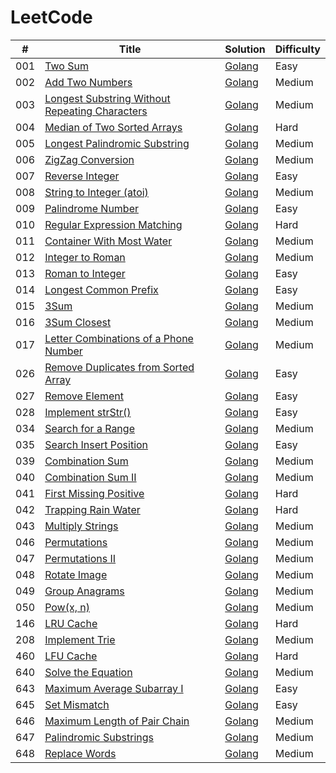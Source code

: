 # LeetCode
| # | Title | Solution | Difficulty |
|---| ----- | -------- | ---------- |
|001|[Two Sum](https://leetcode.com/problems/two-sum/description/) | [Golang](./two_sum/two_sum.go)|Easy|
|002|[Add Two Numbers](https://leetcode.com/problems/add-two-numbers/description/) | [Golang](./add_two_numbers/add_two_numbers.go)|Medium|
|003|[Longest Substring Without Repeating Characters](https://leetcode.com/problems/longest-substring-without-repeating-characters/description/) | [Golang](./longest_substring_without_repeating_characters/longest_substring_without_repeating_characters.go)|Medium|
|004|[Median of Two Sorted Arrays](https://leetcode.com/problems/median-of-two-sorted-arrays/description/) | [Golang](./median_of_two_sorted_arrays/median_of_two_sorted_arrays.go)|Hard|
|005|[Longest Palindromic Substring](https://leetcode.com/problems/longest-palindromic-substring/description/) | [Golang](./longest_palindromic_substring/longest_palindromic_substring.go)|Medium|
|006|[ZigZag Conversion](https://leetcode.com/problems/zigzag-conversion/description/) | [Golang](./zigzag_conversion/zigzag_conversion.go)|Medium|
|007|[Reverse Integer](https://leetcode.com/problems/reverse-integer/description/) | [Golang](./reverse_integer/reverse_integer.go)|Easy|
|008|[String to Integer (atoi)](https://leetcode.com/problems/string-to-integer-atoi/description/) | [Golang](./string_to_integer_atoi/string_to_integer_atoi.go)|Medium|
|009|[Palindrome Number](https://leetcode.com/problems/palindrome-number/description/) | [Golang](./palindrome_number/palindrome_number.go)|Easy|
|010|[Regular Expression Matching](https://leetcode.com/problems/regular-expression-matching/description/) | [Golang](./regular_expression_matching/regular_expression_matching.go)|Hard|
|011|[Container With Most Water](https://leetcode.com/problems/container-with-most-water/description/) | [Golang](./container_with_most_water/container_with_most_water.go)|Medium|
|012|[Integer to Roman](https://leetcode.com/problems/integer-to-roman/description/) | [Golang](./integer_to_roman/integer_to_roman.go)|Medium|
|013|[Roman to Integer](https://leetcode.com/problems/roman-to-integer/description/) | [Golang](./roman_to_integer/roman_to_integer.go)|Easy|
|014|[Longest Common Prefix](https://leetcode.com/problems/longest-common-prefix/description/) | [Golang](./longest_common_prefix/longest_common_prefix.go)|Easy|
|015|[3Sum](https://leetcode.com/problems/3sum/description/) | [Golang](./three_sum/three_sum.go)|Medium|
|016|[3Sum Closest](https://leetcode.com/problems/3sum-closest/description/) | [Golang](./three_sum_closest/three_sum_closest.go)|Medium|
|017|[Letter Combinations of a Phone Number](https://leetcode.com/problems/letter-combinations-of-a-phone-number/description/) | [Golang](./letter_combinations/letter_combinations.go)|Medium|
|026|[Remove Duplicates from Sorted Array](https://leetcode.com/problems/remove-duplicates-from-sorted-array/description/) | [Golang](./remove_duplicates_from_sorted_array/remove_duplicates_from_sorted_array.go)|Easy|
|027|[Remove Element](https://leetcode.com/problems/remove-element/description/) | [Golang](./remove_element/remove_element.go)|Easy|
|028|[Implement strStr()](https://leetcode.com/problems/implement-strstr/description/) | [Golang](./implement_strstr/implement_strstr.go)|Easy|
|034|[Search for a Range](https://leetcode.com/problems/search-for-a-range/description/) | [Golang](./search_for_a_range/search_for_a_range.go)|Medium|
|035|[Search Insert Position](https://leetcode.com/problems/search-insert-positio/description/) | [Golang](./search_insert_position/search_insert_position.go)|Easy|
|039|[Combination Sum](https://leetcode.com/problems/combination-sum/description/) | [Golang](./combination_sum/combination_sum.go)|Medium|
|040|[Combination Sum II](https://leetcode.com/problems/combination-sum-ii/description/) | [Golang](./combination_sum_II/combination_sum_II.go)|Medium|
|041|[First Missing Positive](https://leetcode.com/problems/first-missing-positive/description/) | [Golang](./first_missing_positive/first_missing_positive.go)|Hard|
|042|[Trapping Rain Water](https://leetcode.com/problems/trapping-rain-water/description/) | [Golang](./trapping_rain_water/trapping_rain_water.go)|Hard|
|043|[Multiply Strings](https://leetcode.com/problems/multiply-strings/description/) | [Golang](./multiply_strings/multiply_strings.go)|Medium|
|046|[Permutations](https://leetcode.com/problems/permutations/description/) | [Golang](./permutations/permutations.go)|Medium|
|047|[Permutations II](https://leetcode.com/problems/permutations-ii/description/) | [Golang](./permutations_II/permutations_II.go)|Medium|
|048|[Rotate Image](https://leetcode.com/problems/rotate-image/description/) | [Golang](./rotate_image/rotate_image.go)|Medium|
|049|[Group Anagrams](https://leetcode.com/problems/group-anagrams/description/) | [Golang](./group_anagrams/group_anagrams.go)|Medium|
|050|[Pow(x, n)](https://leetcode.com/problems/powx-n/description/) | [Golang](./pow/pow.go)|Medium|
|146|[LRU Cache](https://leetcode.com/problems/lru-cache/description/) | [Golang](./lru_cache/lru_cache.go)|Hard|
|208|[Implement Trie](https://leetcode.com/problems/implement-trie-prefix-tree/description/) | [Golang](./implement_trie/implement_trie.go)|Medium|
|460|[LFU Cache](https://leetcode.com/problems/lfu-cache/description/) | [Golang](./lfu_cache/lfu_cache.go)|Hard|
|640|[Solve the Equation](https://leetcode.com/problems/solve-the-equation/description/) | [Golang](./solve_the_equation/solve_the_equation.go)|Medium|
|643|[Maximum Average Subarray I](https://leetcode.com/problems/maximum-average-subarray-i/description/) | [Golang](./maximum_average_subarray/maximum_average_subarray.go)|Easy|
|645|[Set Mismatch](https://leetcode.com/problems/set-mismatch/description/) | [Golang](./set_mismatch/set_mismatch.go)|Easy|
|646|[Maximum Length of Pair Chain](https://leetcode.com/problems/maximum-length-of-pair-chain/description/) | [Golang](./maximum_length_of_pair_chain/maximum_length_of_pair_chain.go)|Medium|
|647|[Palindromic Substrings](https://leetcode.com/problems/palindromic-substrings/description/) | [Golang](./palindromic_substrings/palindromic_substrings.go)|Medium|
|648|[Replace Words](https://leetcode.com/problems/replace-words/description/) | [Golang](./replace_words/replace_words.go)|Medium|
